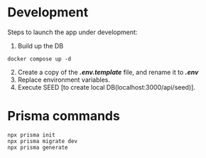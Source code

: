 # Development
Steps to launch the app under development: 

1. Build up the DB
```
docker compose up -d
```
2. Create a copy of the  ***.env.template*** file, and rename it to ***.env***
3. Replace environment variables.
4. Execute SEED [to create local DB(localhost:3000/api/seed)].

# Prisma commands
```
npx prisma init
npx prisma migrate dev
npx prisma generate
```

